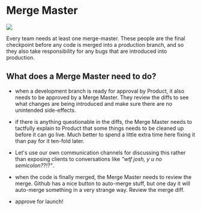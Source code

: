 Merge Master
====

![](http://i1.kym-cdn.com/photos/images/original/000/222/594/you_shall_not_pass_by_fusionmetroid-d4a3ip5.jpg)

Every team needs at least one merge-master. These people are the final checkpoint before any code is merged into a production branch, and so they also take responsibility for any bugs that are introduced into production.

What does a Merge Master need to do?
----

- when a development branch is ready for approval by Product, it also needs to be approved by a Merge Master. They review the diffs to see what changes are being introduced and make sure there are no unintended side-effects.

- if there is anything questionable in the diffs, the Merge Master needs to tactfully explain to Product that some things needs to be cleaned up before it can go live. Much better to spend a little extra time here fixing it than pay for it ten-fold later.
 - Let's use our own communication channels for discussing this rather than exposing clients to conversations like _"wtf josh, y u no semicolon??!?"_.

- when the code is finally merged, the Merge Master needs to review the merge.  Github has a nice button to auto-merge stuff, but one day it will auto-merge something in a very strange way. Review the merge diff.

- approve for launch!
